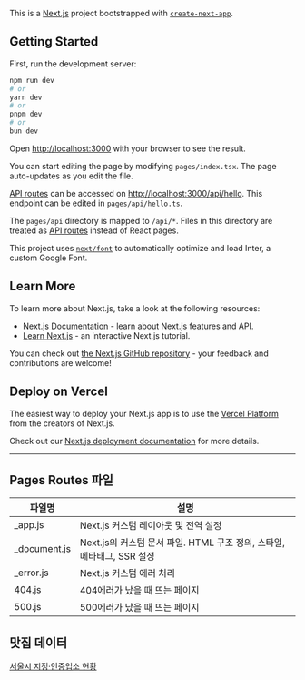 This is a [Next.js](https://nextjs.org/) project bootstrapped with [`create-next-app`](https://github.com/vercel/next.js/tree/canary/packages/create-next-app).

## Getting Started

First, run the development server:

```bash
npm run dev
# or
yarn dev
# or
pnpm dev
# or
bun dev
```

Open [http://localhost:3000](http://localhost:3000) with your browser to see the result.

You can start editing the page by modifying `pages/index.tsx`. The page auto-updates as you edit the file.

[API routes](https://nextjs.org/docs/api-routes/introduction) can be accessed on [http://localhost:3000/api/hello](http://localhost:3000/api/hello). This endpoint can be edited in `pages/api/hello.ts`.

The `pages/api` directory is mapped to `/api/*`. Files in this directory are treated as [API routes](https://nextjs.org/docs/api-routes/introduction) instead of React pages.

This project uses [`next/font`](https://nextjs.org/docs/basic-features/font-optimization) to automatically optimize and load Inter, a custom Google Font.

## Learn More

To learn more about Next.js, take a look at the following resources:

- [Next.js Documentation](https://nextjs.org/docs) - learn about Next.js features and API.
- [Learn Next.js](https://nextjs.org/learn) - an interactive Next.js tutorial.

You can check out [the Next.js GitHub repository](https://github.com/vercel/next.js/) - your feedback and contributions are welcome!

## Deploy on Vercel

The easiest way to deploy your Next.js app is to use the [Vercel Platform](https://vercel.com/new?utm_medium=default-template&filter=next.js&utm_source=create-next-app&utm_campaign=create-next-app-readme) from the creators of Next.js.

Check out our [Next.js deployment documentation](https://nextjs.org/docs/deployment) for more details.

---

## Pages Routes 파일

| 파일명        | 설명                                                                   |
| ------------- | ---------------------------------------------------------------------- |
| \_app.js      | Next.js 커스텀 레이아웃 및 전역 설정                                   |
| \_document.js | Next.js의 커스텀 문서 파일. HTML 구조 정의, 스타일, 메타태그, SSR 설정 |
| \_error.js    | Next.js 커스텀 에러 처리                                               |
| 404.js        | 404에러가 났을 때 뜨는 페이지                                          |
| 500.js        | 500에러가 났을 때 뜨는 페이지                                          |

## 맛집 데이터

[서울시 지정·인증업소 현황](https://data.seoul.go.kr/dataList/OA-2741/S/1/datasetView.do)

